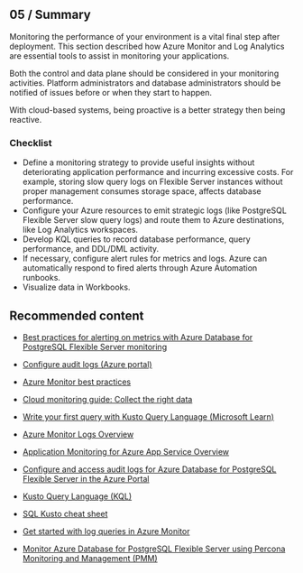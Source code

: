 ## 05 / Summary

Monitoring the performance of your environment is a vital final step after deployment. This section described how Azure Monitor and Log Analytics are essential tools to assist in monitoring your applications.

Both the control and data plane should be considered in your monitoring activities. Platform administrators and database administrators should be notified of issues before or when they start to happen.

With cloud-based systems, being proactive is a better strategy then being reactive.

### Checklist

- Define a monitoring strategy to provide useful insights without deteriorating application performance and incurring excessive costs. For example, storing slow query logs on Flexible Server instances without proper management consumes storage space, affects database performance.
- Configure your Azure resources to emit strategic logs (like PostgreSQL Flexible Server slow query logs) and route them to Azure destinations, like Log Analytics workspaces.
- Develop KQL queries to record database performance, query performance, and DDL/DML activity.
- If necessary, configure alert rules for metrics and logs. Azure can automatically respond to fired alerts through Azure Automation runbooks.
- Visualize data in Workbooks.

## Recommended content

- [Best practices for alerting on metrics with Azure Database for PostgreSQL Flexible Server monitoring](https://azure.microsoft.com/blog/best-practices-for-alerting-on-metrics-with-azure-database-for-PostgreSQL-monitoring/)

- [Configure audit logs (Azure portal)](https://learn.microsoft.com/azure/postgresql/flexible-server/concepts-audit)

- [Azure Monitor best practices](https://docs.microsoft.com/azure/azure-monitor/best-practices)

- [Cloud monitoring guide: Collect the right data](https://docs.microsoft.com/azure/cloud-adoption-framework/manage/monitor/data-collection)

- [Write your first query with Kusto Query Language (Microsoft Learn)](https://docs.microsoft.com/learn/modules/write-first-query-kusto-query-language/)

- [Azure Monitor Logs Overview](https://docs.microsoft.com/azure/azure-monitor/logs/data-platform-logs)

- [Application Monitoring for Azure App Service Overview](https://docs.microsoft.com/azure/azure-monitor/app/azure-web-apps)

- [Configure and access audit logs for Azure Database for PostgreSQL Flexible Server in the Azure Portal](https://learn.microsoft.com/azure/postgresql/flexible-server/howto-configure-audit-logs-portal)

- [Kusto Query Language (KQL)](https://docs.microsoft.com/azure/data-explorer/kusto/query/)

- [SQL Kusto cheat sheet](https://docs.microsoft.com/azure/data-explorer/kusto/query/sqlcheatsheet)
- [Get started with log queries in Azure Monitor](https://docs.microsoft.com/azure/azure-monitor/log-query/get-started-queries)

- [Monitor Azure Database for PostgreSQL Flexible Server using Percona Monitoring and Management (PMM)](https://docs.percona.com/percona-operator-for-postgresql/2.0/index.html)
